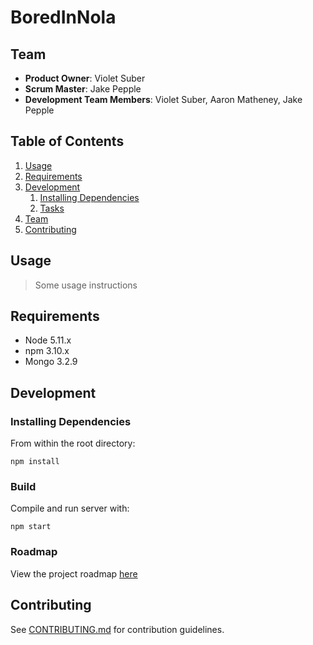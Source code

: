 # BoredInNola


## Team

  - __Product Owner__: Violet Suber
  - __Scrum Master__: Jake Pepple
  - __Development Team Members__: Violet Suber, Aaron Matheney, Jake Pepple

## Table of Contents

1. [Usage](#Usage)
1. [Requirements](#requirements)
1. [Development](#development)
    1. [Installing Dependencies](#installing-dependencies)
    1. [Tasks](#tasks)
1. [Team](#team)
1. [Contributing](#contributing)

## Usage

> Some usage instructions

## Requirements

- Node 5.11.x
- npm 3.10.x
- Mongo 3.2.9

## Development

### Installing Dependencies

From within the root directory:

```
npm install
```

### Build

Compile and run server with:

```
npm start
```

### Roadmap

View the project roadmap [here](https://github.com/fuzzylobster/nolaBored/issues)


## Contributing

See [CONTRIBUTING.md](CONTRIBUTING.md) for contribution guidelines.
